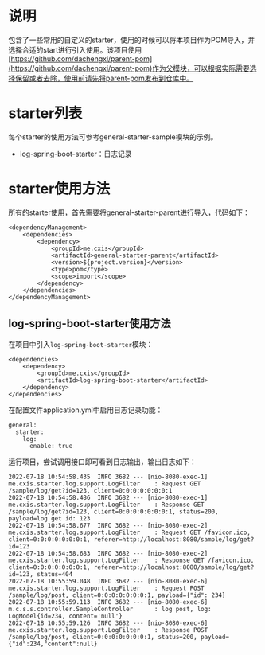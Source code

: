 # 说明

包含了一些常用的自定义的starter，使用的时候可以将本项目作为POM导入，并选择合适的start进行引入使用。该项目使用[https://github.com/dachengxi/parent-pom](https://github.com/dachengxi/parent-pom)作为父模块，可以根据实际需要选择保留或者去除，使用前请先将parent-pom发布到仓库中。

# starter列表

每个starter的使用方法可参考general-starter-sample模块的示例。

- log-spring-boot-starter：日志记录

# starter使用方法

所有的starter使用，首先需要将general-starter-parent进行导入，代码如下：

```
<dependencyManagement>
    <dependencies>
        <dependency>
            <groupId>me.cxis</groupId>
            <artifactId>general-starter-parent</artifactId>
            <version>${project.version}</version>
            <type>pom</type>
            <scope>import</scope>
        </dependency>
    </dependencies>
</dependencyManagement>
```

## log-spring-boot-starter使用方法

在项目中引入`log-spring-boot-starter`模块：

```
<dependencies>
    <dependency>
        <groupId>me.cxis</groupId>
        <artifactId>log-spring-boot-starter</artifactId>
    </dependency>
</dependencies>
```

在配置文件application.yml中启用日志记录功能：

```
general:
  starter:
    log:
      enable: true
```

运行项目，尝试调用接口即可看到日志输出，输出日志如下：

```
2022-07-18 10:54:58.435  INFO 3682 --- [nio-8080-exec-1] me.cxis.starter.log.support.LogFilter    : Request GET /sample/log/get?id=123, client=0:0:0:0:0:0:0:1
2022-07-18 10:54:58.486  INFO 3682 --- [nio-8080-exec-1] me.cxis.starter.log.support.LogFilter    : Response GET /sample/log/get?id=123, client=0:0:0:0:0:0:0:1, status=200, payload=log get id: 123
2022-07-18 10:54:58.677  INFO 3682 --- [nio-8080-exec-2] me.cxis.starter.log.support.LogFilter    : Request GET /favicon.ico, client=0:0:0:0:0:0:0:1, referer=http://localhost:8080/sample/log/get?id=123
2022-07-18 10:54:58.683  INFO 3682 --- [nio-8080-exec-2] me.cxis.starter.log.support.LogFilter    : Response GET /favicon.ico, client=0:0:0:0:0:0:0:1, referer=http://localhost:8080/sample/log/get?id=123, status=404
2022-07-18 10:55:59.048  INFO 3682 --- [nio-8080-exec-6] me.cxis.starter.log.support.LogFilter    : Request POST /sample/log/post, client=0:0:0:0:0:0:0:1, payload={"id": 234}
2022-07-18 10:55:59.113  INFO 3682 --- [nio-8080-exec-6] m.c.s.s.controller.SampleController      : log post, log: LogModel{id=234, content='null'}
2022-07-18 10:55:59.126  INFO 3682 --- [nio-8080-exec-6] me.cxis.starter.log.support.LogFilter    : Response POST /sample/log/post, client=0:0:0:0:0:0:0:1, status=200, payload={"id":234,"content":null}
```